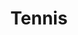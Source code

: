 ---
title: "Tennis"
excerpt: "The 3.0+(NTRP rating) player <br/><img src='/images/federa.jpg' width='55%'>"
collection: interests
---